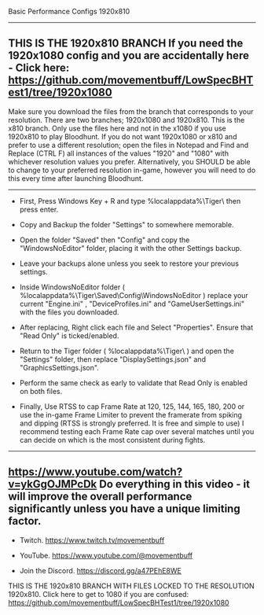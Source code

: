 Basic Performance Configs 1920x810

----------------------------------------------------------------------------------------------------------------------------------------------------------------------------------------------------------

THIS IS THE 1920x810 BRANCH 
If you need the 1920x1080 config and you are accidentally here -  Click here: https://github.com/movementbuff/LowSpecBHTest1/tree/1920x1080
-
Make sure you download the files from the branch that corresponds to your resolution. There are two branches; 1920x1080 and 1920x810. This is the x810 branch. Only use the files here and not in the x1080 if you use 1920x810 to play Bloodhunt.
If you do not want 1920x1080 or x810 and prefer to use a different resolution; open the files in Notepad and Find and Replace (CTRL F) all instances of the values "1920" and "1080" with whichever resolution values you prefer. Alternatively, you SHOULD be able to change to your preferred resolution in-game, however you will need to do this every time after launching Bloodhunt.

   -----------------------------------------------------------------------------------------------------------------------------------------------------------------------------

- First, Press Windows Key + R and type %localappdata%\Tiger\ then press enter.
  
- Copy and Backup the folder "Settings" to somewhere memorable.
- Open the folder "Saved" then "Config" and copy the "WindowsNoEditor" folder, placing it with the other Settings backup.
- Leave your backups alone unless you seek to restore your previous settings. 

- Inside WindowsNoEditor folder ( %localappdata%\Tiger\Saved\Config\WindowsNoEditor ) replace your current "Engine.ini" ,  "DeviceProfiles.ini" and "GameUserSettings.ini" with the files you downloaded.
- After replacing, Right click each file and Select "Properties". Ensure that "Read Only" is ticked/enabled.
  
- Return to the Tiger folder ( %localappdata%\Tiger\ ) and open the "Settings" folder, then replace "DisplaySettings.json" and "GraphicsSettings.json".
- Perform the same check as early to validate that Read Only is enabled on both files.

- Finally, Use RTSS to cap Frame Rate at 120, 125, 144, 165, 180, 200 or use the in-game Frame Limiter to prevent the framerate from spiking and dipping  (RTSS is strongly preferred. It is free and simple to use)
  I recommend testing each Frame Rate cap over several matches until you can decide on which is the most consistent during fights.

-----------------------------------------------------------------------------------------------------------------------------
https://www.youtube.com/watch?v=ykGgOJMPcDk
Do everything in this video - it will improve the overall performance significantly unless you have a unique limiting factor.
-----------------------------------------------------------------------------------------------------------------------------

+ Twitch. https://www.twitch.tv/movementbuff

+ YouTube. https://www.youtube.com/@movementbuff

+ Join the Discord. https://discord.gg/a47PEhE8WE


THIS IS THE 1920x810 BRANCH WITH FILES LOCKED TO THE RESOLUTION 1920x810. Click here to get to 1080 if you are confused: https://github.com/movementbuff/LowSpecBHTest1/tree/1920x1080
